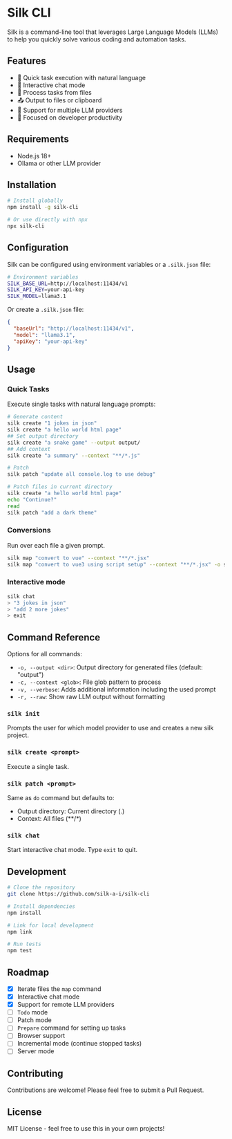 # Silk CLI

Silk is a command-line tool that leverages Large Language Models (LLMs) to help you quickly solve various coding and automation tasks.

## Features

- 🚀 Quick task execution with natural language
- 💬 Interactive chat mode
- 📝 Process tasks from files
- 📤 Output to files or clipboard
- 🔄 Support for multiple LLM providers
- 🎯 Focused on developer productivity

## Requirements

- Node.js 18+
- Ollama or other LLM provider

## Installation

```bash
# Install globally
npm install -g silk-cli

# Or use directly with npx
npx silk-cli
```

## Configuration

Silk can be configured using environment variables or a `.silk.json` file:

```bash
# Environment variables
SILK_BASE_URL=http://localhost:11434/v1
SILK_API_KEY=your-api-key
SILK_MODEL=llama3.1
```

Or create a `.silk.json` file:

```json
{
  "baseUrl": "http://localhost:11434/v1",
  "model": "llama3.1",
  "apiKey": "your-api-key"
}
```

## Usage

### Quick Tasks

Execute single tasks with natural language prompts:

```bash
# Generate content
silk create "1 jokes in json"
silk create "a hello world html page"
## Set output directory
silk create "a snake game" --output output/ 
## Add context 
silk create "a summary" --context "**/*.js"

# Patch
silk patch "update all console.log to use debug"

# Patch files in current directory
silk create "a hello world html page"
echo "Continue?"
read
silk patch "add a dark theme"
```

### Conversions
Run over each file a given prompt.
```bash
silk map "convert to vue" --context "**/*.jsx"
silk map "convert to vue3 using script setup" --context "**/*.jsx" -o src/
```

### Interactive mode

```bash
silk chat
> "3 jokes in json"
> "add 2 more jokes"
> exit
```

## Command Reference

Options for all commands:
- `-o, --output <dir>`: Output directory for generated files (default: "output")
- `-c, --context <glob>`: File glob pattern to process
- `-v, --verbose`: Adds additional information including the used prompt
- `-r, --raw`: Show raw LLM output without formatting

### `silk init`
Prompts the user for which model provider to use and creates a new silk project.

### `silk create <prompt>`

Execute a single task.

### `silk patch <prompt>`

Same as `do` command but defaults to:
- Output directory: Current directory (.)
- Context: All files (**/*)


### `silk chat`

Start interactive chat mode. Type `exit` to quit.

## Development

```bash
# Clone the repository
git clone https://github.com/silk-a-i/silk-cli

# Install dependencies
npm install

# Link for local development
npm link

# Run tests
npm test
```

## Roadmap

- [x] Iterate files the `map` command
- [x] Interactive chat mode
- [x] Support for remote LLM providers
- [ ] `Todo` mode
- [ ] Patch mode
- [ ] `Prepare` command for setting up tasks
- [ ] Browser support
- [ ] Incremental mode (continue stopped tasks)
- [ ] Server mode

## Contributing

Contributions are welcome! Please feel free to submit a Pull Request.

## License

MIT License - feel free to use this in your own projects!
